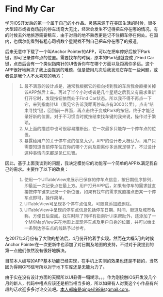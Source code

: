 # Find My Car

学习iOS开发后的第一个属于自己的小作品。灵感来源于在美国生活的时候，很多大型超市或者商场前的停车场奇大无比，经常会发生不记得把车停在哪的情况。有的时候去外地旅游需要租车，由于对目的地不熟悉更是记不住把车停在何处。在国内，也偶尔能看到有粗心司机数个星期找不到自己把车停在哪了的报道。

后来无意中下载了一个叫Anchor Pointer的APP，可以在把车停好后按下Park键，即可记录停车点的位置。需要找车的时候，原本的Park键就变成了Find Car键，点击后会有一个类似指南针的UI告诉你车在哪个方面以及距离你多远。这个APP很好地解决了我上面提到的难题，但是使用几次后我发现它存在一些问题，或者说是我个人不太喜欢的地方：

>1. 最不满意的设计点是，通常我根据它的指向找到我的车后我会直接关掉该APP然后上车。再过了半个小时或者是几个星期之后我又有需求重新打开它时，发现按钮依然处于Find Car状态。所以我不得不再点一下它，来到指南针UI（看见它告诉我距离停车点有3000公里），点击“结束寻找”键，回到前一界面，再点击终于变成Park的按钮，终于才能记录好新的位置。对于不习惯当时就按结束找车键的我来说，操作过于繁琐。
>2. 从上面的描述中也可很容易推断出，它一次最多只能存一个停车点的位置。
>3. 暴露给用户的关于停车点的信息太少。APP的设计者大概认为，用户只需要知道当前停车位在你的哪个方向及距离你多远就足够了。不过设计这种事情向来都是见仁见智。

因此，基于上面我谈到的问题，我决定模仿它的功能写一个简单的APP以满足我自己的需求。主要作了以下的改良：

>1. 使用一个UITableView来展示已保存的停车点信息，按日期倒序排列，即最近一次记录点在最上方。用户打开APP后，如果有停车的需求就直接按停车键来记录一个新位置，如果有找车的需求就直接点击某一个停车点即可，操作简单。
>2. UITableView可呈现多个停车点信息，可随意添加或删除。
>3. UITableView中呈现的停车点信息包括停车日期、时间、街道及城市名称，方便日后查阅。找车时除了同样有指南针UI来帮助外，还添加了一个MKMapView来在地图上呈现停车点及用户自身的位置，并可以给出一条到达停车点的线路予以参考。

在2017年3月份有了大致的想法后，4月份开始着手实现。然而在大概5月的时候Anchor Pointer在一次更新中也添加了对日期及地图的支持，不过对于我提到的第一点他们依然没有很好地解决。

目前本人编写的APP基本功能已经实现，在手机上实测的效果也还是不错的，当然因为得用GPS信号所以对于地下车库还是无能为力了。

由于实在没有设计方面的天赋所以UI丑得一塌糊涂。。。作为刚接触iOS开发没几个月的新人，代码中槽点应该还是相当相当多的，所以如果有人对我这个小作品有兴趣的话欢迎多多讨论交流吧。本人邮箱是qinpei1989@gmail.com。
